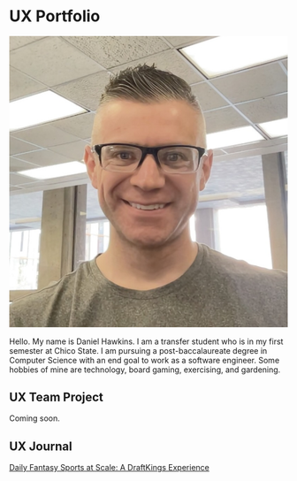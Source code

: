 # UX Portfolio

![Daniel Hawkins picture](assets/D_Hawkins.jpg/)

Hello. My name is Daniel Hawkins. I am a transfer student who is in my first semester at Chico State. I am pursuing a post-baccalaureate degree in Computer Science with an end goal to work as a software engineer. Some hobbies of mine are technology, board gaming, exercising, and gardening.

## UX Team Project

Coming soon.

## UX Journal

[Daily Fantasy Sports at Scale: A DraftKings Experience](j02/)
